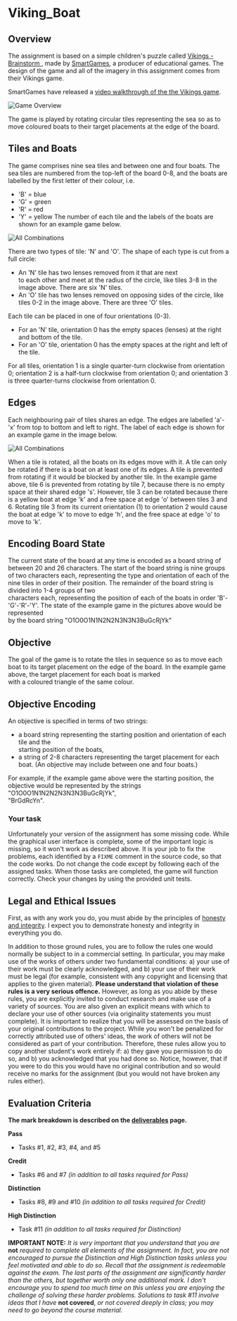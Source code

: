 # Viking_Boat


## Overview

The assignment is based on a simple children's puzzle called
[Vikings - Brainstorm
](https://www.smartgamesusa.com/vikings?___store=en),
made by [SmartGames](https://www.smartgamesusa.com/), a producer of
educational games.  The design of the game and all of the imagery in
this assignment comes from their Vikings game.

SmartGames have released a [video walkthrough of the the Vikings game](https://www.youtube.com/watch?v=rn6WDGC6lzo).

![Game Overview](assets/vikings-game.jpg)

The game is played by rotating circular tiles representing the sea so as
to move coloured boats to their target placements at the edge of the
board.

## Tiles and Boats

The game comprises nine sea tiles and between one and four boats.
The sea tiles are numbered from the top-left of the board 0-8, and the
boats are labelled by the first letter of their colour, i.e.
* 'B' = blue
* 'G' = green
* 'R' = red
* 'Y' = yellow
The number of each tile and the labels of the boats are shown for an
example game below.

![All Combinations](assets/positions_boats.png)

There are two types of tile: 'N' and 'O'. The shape of each type is cut from a full circle:
* An 'N' tile has two lenses removed from it that are next  
to each other and meet at the radius of the circle, like tiles 3-8 in
the image above. There are six 'N' tiles.
* An 'O' tile has two lenses removed on opposing sides of the circle,
like tiles 0-2 in the image above. There are three 'O' tiles.

Each tile can be placed in one of four orientations (0-3).
* For an 'N' tile, orientation 0 has the empty spaces (lenses) at the right and bottom of the tile.
* For an 'O' tile, orientation 0 has the empty spaces at the right and left of the tile.

For all tiles, orientation 1 is a single quarter-turn clockwise from orientation 0;
orientation 2 is a half-turn clockwise from orientation 0; and
orientation 3 is three quarter-turns clockwise from orientation 0.

## Edges

Each neighbouring pair of tiles shares an edge.
The edges are labelled 'a'-'x' from top to bottom and left to right.
The label of each edge is shown for an example game in the image below.

![All Combinations](assets/edges.png)

When a tile is rotated, all the boats on its edges move with it.
A tile can only be rotated if there is a boat on at least one of its
edges.
A tile is prevented from rotating if it would be blocked by another tile.
In the example game above, tile 6 is prevented from rotating by
tile 7, because there is no empty space at their shared edge 's'.
However, tile 3 can be rotated because there is a yellow boat at edge 'k'
and a free space at edge 'o' between tiles 3 and 6.
Rotating tile 3 from its current orientation (1) to orientation 2 would
cause the boat at edge 'k' to move to edge 'h', and the free space at edge
'o' to move to 'k'.

## Encoding Board State

The current state of the board at any time is encoded as a board string
of between 20 and 26 characters.
The start of the board string is nine groups of two characters each,
representing the type and orientation of each of the nine tiles in order
of their position.
The remainder of the board string is divided into 1-4 groups of two  
characters each, representing the position of each of the boats in order
'B'-'G'-'R'-'Y'.
The state of the example game in the pictures above would be represented  
by the board string "O1O0O1N1N2N2N3N3N3BuGcRjYk"

## Objective

The goal of the game is to rotate the tiles in sequence so as to
move each boat to its target placement on the edge of the board.
In the example game above, the target placement for each boat is marked  
with a coloured triangle of the same colour.

## Objective Encoding

An objective is specified in terms of two strings:
 - a board string representing the starting position and orientation of each tile and the  
starting position of the boats,
- a string of 2-8 characters representing the target placement for each boat. (An objective may include between one and four boats.)

For example, if the example game above were the starting position, the  
objective would be represented by the strings "O1O0O1N1N2N2N3N3N3BuGcRjYk",  
"BrGdRcYn".

### Your task

Unfortunately your version of the assignment has some missing code.
While the graphical user interface is complete, some of the important
logic is missing, so it won't work as described above.  It is your job
to fix the problems, each identified by a `FIXME` comment in the
source code, so that the code works.  Do not change the code except by
following each of the assigned tasks.  When those tasks are completed,
the game will function correctly.  Check your changes by using the
provided unit tests.

## Legal and Ethical Issues

First, as with any work you do, you must abide by the principles of
[honesty and integrity](https://cs.anu.edu.au/courses/comp1110/09-integrity/). I
expect you to demonstrate honesty and integrity in everything you do.

In addition to those ground rules, you are to follow the rules one
would normally be subject to in a commercial setting. In particular,
you may make use of the works of others under two fundamental
conditions: a) your use of their work must be clearly acknowledged,
and b) your use of their work must be legal (for example, consistent
with any copyright and licensing that applies to the given material).
**Please understand that violation of these rules is a very serious
offence.** However, as long as you abide by these rules, you are
explicitly invited to conduct research and make use of a variety of
sources. You are also given an explicit means with which to declare
your use of other sources (via originality statements you must
complete). It is important to realize that you will be assessed on the
basis of your original contributions to the project. While you won't
be penalized for correctly attributed use of others' ideas, the work
of others will not be considered as part of your
contribution. Therefore, these rules allow you to copy another
student's work entirely if: a) they gave you permission to do so, and
b) you acknowledged that you had done so. Notice, however, that if you
were to do this you would have no original contribution and so would
receive no marks for the assignment (but you would not have broken any
rules either).

## Evaluation Criteria

**The mark breakdown is described on the
[deliverables](https://cs.anu.edu.au/courses/comp1110/assessments/deliverables/#D1A) page.**

<a name="p"></a>
**Pass**
* Tasks #1, #2, #3, #4, and #5

<a name="cr"></a>
**Credit**
* Tasks #6 and #7 *(in addition to all tasks required for Pass)*

<a name="d"></a>
**Distinction**
* Tasks #8, #9 and #10 *(in addition to all tasks required for Credit)*

<a name="hd"></a>
**High Distinction**
* Task #11 *(in addition to all tasks required for Distinction)*

**IMPORTANT NOTE:** *It is very important that you understand that you are* **not**
*required to complete all elements of the
assignment. In fact, you are not encouraged to pursue the Distinction and High
Distinction tasks unless you feel motivated and able to do so. Recall that the
assignment is redeemable against the exam. The last parts of the assignment are
significantly harder than the others, but together worth only one additional mark. I
don't encourage you to spend too much time on this unless you are enjoying the
challenge of solving these harder problems.  Solutions to task #11
involve ideas that I have* **not covered**, *or not covered deeply in class; you may
need to go beyond the course material.*
